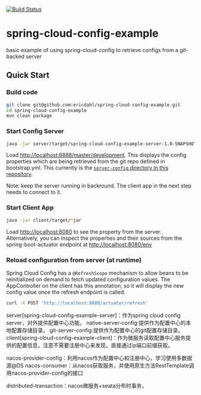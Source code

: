 [![Build Status](https://travis-ci.org/ericdahl/spring-cloud-config-example.svg)](https://travis-ci.org/ericdahl/spring-cloud-config-example)

# spring-cloud-config-example
basic example of using spring-cloud-config to retrieve configs from a git-backed server

## Quick Start

### Build code

```bash
git clone git@github.com:ericdahl/spring-cloud-config-example.git
cd spring-cloud-config-example
mvn clean package
```

### Start Config Server

```bash
java -jar server/target/spring-cloud-config-example-server-1.0-SNAPSHOT.jar
```

Load [http://localhost:8888/master/development](http://localhost:8888/master/development). 
This displays the config properties which are being retrieved from the git repo defined 
in bootstrap.yml. This currently is the [`server-config` directory in this repository](https://github.com/ericdahl/spring-cloud-config-example/tree/master/server-config).

Note: keep the server running in backround. The client app in the next step needs to connect to it.

### Start Client App
```bash
java -jar client/target/*jar
```

Load [http://localhost:8080](http://localhost:8080) to see the property from the server. 
Alternatively, you can inspect the properties and their sources from the spring-boot-actuator
endpoint at [http://localhost:8080/env](http://localhost:8080/env)

### Reload configuration from server (at runtime)

Spring Cloud Config has a `@RefreshScope` mechanism to allow beans to be reinitialized
on demand to fetch updated configuration values. The AppController on the client
has this annotation, so it will display the new config value once the refresh
endpoint is called.

```bash
curl -X POST 'http://localhost:8080/actuator/refresh'
```


server[spring-cloud-config-example-server]：作为spring cloud config server，对外提供配置中心功能。
native-server-config:提供作为配置中心的本地配置存储目录。
git-server-config:提供作为配置中心的git配置存储目录。
client[spring-cloud-config-example-client]：作为微服务读取配置中心服务提供的配置信息，注意不需要注册中心来发现，直接通过ip端口前缀获取。

nacos-provider-config：利用nacos作为配置中心和注册中心，学习使用多数据源@DS
nacos-consumer：从nacos获取服务，并使用原生方法RestTemplate调用nacos-provider-config的接口

distributed-transaction：nacos微服务+seata分布时事务，
